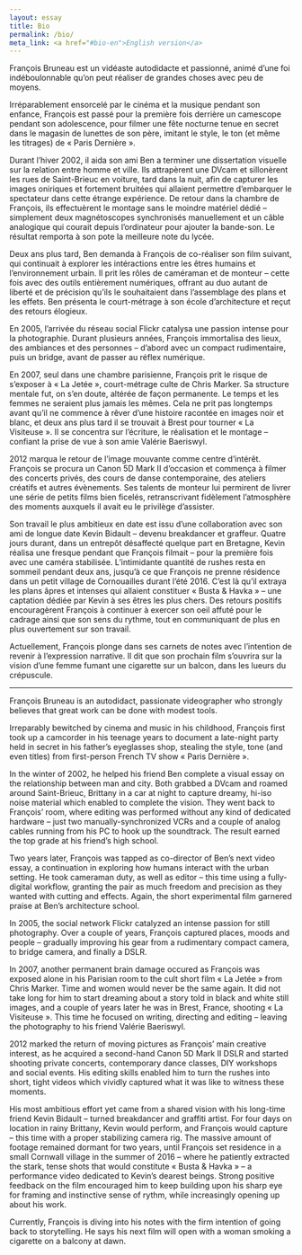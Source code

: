 ```yaml
---
layout: essay
title: Bio
permalink: /bio/
meta_link: <a href="#bio-en">English version</a>
---
```

François Bruneau est un vidéaste autodidacte et passionné, animé d’une foi indéboulonnable qu’on peut réaliser de grandes choses avec peu de moyens.

Irréparablement ensorcelé par le cinéma et la musique pendant son enfance, François est passé pour la première fois derrière un camescope pendant son adolescence, pour filmer une fête nocturne tenue en secret dans le magasin de lunettes de son père, imitant le style, le ton (et même les titrages) de « Paris Dernière ».

Durant l’hiver 2002, il aida son ami Ben a terminer une dissertation visuelle sur la relation entre homme et ville. Ils attrapèrent une DVcam et sillonèrent les rues de Saint-Brieuc en voiture, tard dans la nuit, afin de capturer les images oniriques et fortement bruitées qui allaient permettre d’embarquer le spectateur dans cette étrange expérience. De retour dans la chambre de François, ils effectuèrent le montage sans le moindre matériel dédié – simplement deux magnétoscopes synchronisés manuellement et un câble analogique qui courait depuis l’ordinateur pour ajouter la bande-son. Le résultat remporta à son pote la meilleure note du lycée.

Deux ans plus tard, Ben demanda à François de co-réaliser son  film suivant, qui continuait à explorer les intéractions entre les êtres humains et l’environnement urbain. Il prit les rôles de caméraman et de monteur – cette fois avec des outils entièrement numériques, offrant au duo autant de liberté et de précision qu’ils le souhaitaient dans l’assemblage des plans et les effets. Ben présenta le court-métrage à son école d’architecture et reçut des retours élogieux.

En 2005, l’arrivée du réseau social Flickr catalysa une passion intense pour la photographie. Durant plusieurs années, François immortalisa des lieux, des ambiances et des personnes – d’abord avec un compact rudimentaire, puis un bridge, avant de passer au réflex numérique.

En 2007, seul dans une chambre parisienne, François prit le risque de s’exposer à « La Jetée », court-métrage culte de Chris Marker. Sa structure mentale fut, on s’en doute, altérée de façon permanente. Le temps et les femmes ne seraient plus jamais les mêmes. Cela ne prit pas longtemps avant qu’il ne commence à rêver d’une histoire racontée en images noir et blanc, et deux ans plus tard il se trouvait à Brest pour tourner « La Visiteuse ». Il se concentra sur l’écriture, le réalisation et le montage – confiant la prise de vue à son amie Valérie Baeriswyl.

2012 marqua le retour de l’image mouvante comme centre d’intérêt. François se procura un Canon 5D Mark II d’occasion et commença à filmer des concerts privés, des cours de danse contemporaine, des ateliers créatifs et autres évènements. Ses talents de monteur lui permirent de livrer une série de petits films bien ficelés, retranscrivant fidèlement l’atmosphère des moments auxquels il avait eu le privilège d’assister.

Son travail le plus ambitieux en date est issu d’une collaboration avec son ami de longue date Kevin Bidault – devenu breakdancer et graffeur. Quatre jours durant, dans un entrepôt désaffecté quelque part en Bretagne, Kevin réalisa une fresque pendant que François filmait – pour la première fois avec une caméra stabilisée. L’intimidante quantité de rushes resta en sommeil pendant deux ans, jusqu’à ce que François ne prenne résidence dans un petit village de Cornouailles durant l’été 2016. C’est là qu’il extraya les plans âpres et intenses qui allaient constituer « Busta & Havka » – une captation dédiée par Kevin à ses êtres les plus chers. Des retours positifs encouragèrent François à continuer à exercer son oeil affuté pour le cadrage ainsi que son sens du rythme, tout en communiquant de plus en plus ouvertement sur son travail.

Actuellement, François plonge dans ses carnets de notes avec l’intention de revenir à l’expression narrative. Il dit que son prochain film s’ouvrira sur la vision d’une femme fumant une cigarette sur un balcon, dans les lueurs du crépuscule.

---
<a name="bio-en"></a>

François Bruneau is an autodidact, passionate videographer who strongly believes that great work can be done with modest tools.

Irreparably bewitched by cinema and music in his childhood, François first took up a camcorder in his teenage years to document a late-night party held in secret in his father’s eyeglasses shop, stealing the style, tone (and even titles) from first-person French TV show « Paris Dernière ».

In the winter of 2002, he helped his friend Ben complete a visual essay on the relationship between man and city. Both grabbed a DVcam and roamed around Saint-Brieuc, Brittany in a car at night to capture dreamy, hi-iso noise material which enabled to complete the vision. They went back to François’ room, where editing was performed without any kind of dedicated hardware – just two manually-synchronized VCRs and a couple of analog cables running from his PC to hook up the soundtrack. The result earned the top grade at his friend’s high school.

Two years later, François was tapped as co-director of Ben’s next video essay, a continuation in exploring how humans interact with the urban setting. He took cameraman duty, as well as editor – this time using a fully-digital workflow, granting the pair as much freedom and precision as they wanted with cutting and effects. Again, the short experimental film garnered praise at Ben’s architecture school.

In 2005, the social network Flickr catalyzed an intense passion for still photography. Over a couple of years, François captured places, moods and people – gradually improving his gear from a rudimentary compact camera, to bridge camera, and finally a DSLR.

In 2007, another permanent brain damage occured as François was exposed alone in his Parisian room to the cult short film « La Jetée » from Chris Marker. Time and women would never be the same again. It did not take long for him to start dreaming about a story told in black and white still images, and a couple of years later he was in Brest, France, shooting « La Visiteuse ». This time he focused on writing, directing and editing – leaving the photography to his friend Valérie Baeriswyl.

2012 marked the return of moving pictures as François’ main creative interest, as he acquired a second-hand Canon 5D Mark II DSLR and started shooting private concerts, contemporary dance classes, DIY workshops and social events. His editing skills enabled him to turn the rushes into short, tight videos which vividly captured what it was like to witness these moments.

His most ambitious effort yet came from a shared vision with his long-time friend Kevin Bidault – turned breakdancer and graffiti artist. For four days on location in rainy Brittany, Kevin would perform, and François would capture – this time with a proper stabilizing camera rig. The massive amount of footage remained dormant for two years, until François set residence in a small Cornwall village in the summer of 2016 – where he patiently extracted the stark, tense shots that would constitute « Busta & Havka » – a performance video dedicated to Kevin’s dearest beings. Strong positive feedback on the film encouraged him to keep building upon his sharp eye for framing and instinctive sense of rythm, while increasingly opening up about his work.

Currently, François is diving into his notes with the firm intention of going back to storytelling. He says his next film will open with a woman smoking a cigarette on a balcony at dawn.
